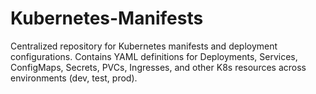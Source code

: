 # Kubernetes-Manifests
Centralized repository for Kubernetes manifests and deployment configurations. Contains YAML definitions for Deployments, Services, ConfigMaps, Secrets, PVCs, Ingresses, and other K8s resources across environments (dev, test, prod).
